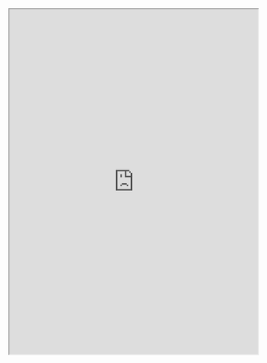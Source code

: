<iframe 
		height = 700 
		width = 100% 
		padding = 0 0 
		margins = 0 0
		src="https://www.baidu.com/"></iframe>